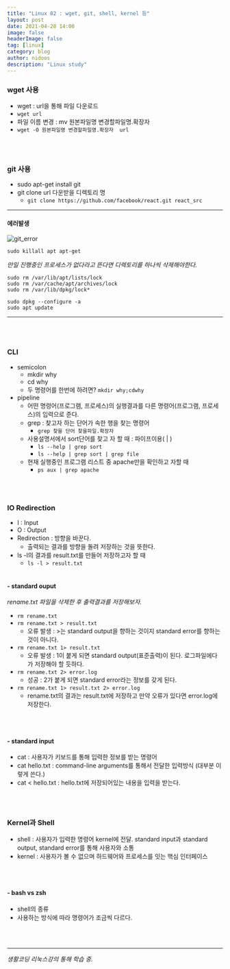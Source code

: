 ```yaml
---
title: "Linux 02 : wget, git, shell, kernel 등"
layout: post
date: 2021-04-28 14:00
image: false
headerImage: false
tag: [linux]
category: blog
author: nidoos
description: "Linux study"
---
```


### wget 사용
- wget : url을 통해 파일 다운로드
- `wget url`
- 파일 이름 변경 : mv 원본파일명 변경할파일명.확장자
- `wget -O 원본파일명 변경할파일명.확장자  url`

<br><br>

### git 사용
- sudo apt-get install git
- git clone url 다운받을 디렉토리 명
  - `git clone https://github.com/facebook/react.git react_src`

---

#### 에러발생
![git_error](https://user-images.githubusercontent.com/71308719/116331275-5ee2e700-a80a-11eb-9456-7fa0dcf3a13c.JPG)

`sudo killall apt apt-get`
<br>

*만일 진행중인 프로세스가 없다라고 뜬다면 디렉토리를 하나씩 삭제해야한다.*

```
sudo rm /var/lib/apt/lists/lock
sudo rm /var/cache/apt/archives/lock
sudo rm /var/lib/dpkg/lock*

sudo dpkg --configure -a
sudo apt update
```

---

<br><br>

### CLI
- semicolon
  - mkdir why
  - cd why
  - 두 명령어를 한번에 하려면? `mkdir why;cdwhy`
- pipeline
  - 어떤 명령어(프로그램, 프로세스)의 실행결과를 다른 명령어(프로그램, 프로세스)의 입력으로 준다.
  - grep : 찾고자 하는 단어가 속한 행을 찾는 명령어
    - `grep 찾을 단어 찾을파일.확장자`
  - 사용설명서에서 sort단어를 찾고 자 할 때 : 파이프이용( | )
    - `ls --help | grep sort`
    - `ls --help | grep sort | grep file`
  - 현재 실행중인 프로그램 리스트 중 apache만을 확인하고 자할 때
    - `ps aux | grep apache`

<br><br>

### IO Redirection
- I : Input
- O : Output
- Redirection : 방향을 바꾼다.
  - 출력되는 결과를 방향을 돌려 저장하는 것을 뜻한다.
- ls -l의 결과를 result.txt를 만들어 저장하고자 할 때 
  - `ls -l > result.txt`
<br><br>

#### - standard ouput

*rename.txt 파일을 삭제한 후 출력결과를 저장해보자.*
- `rm rename.txt`
- `rm rename.txt > result.txt`
  - 오류 발생 : >는 standard output을 향하는 것이지 standard error를 향하는 것이 아니다.
- `rm rename.txt 1> result.txt`
  - 오류 발생 : 1이 붙게 되면 standard output(표준출력)이 된다. 로그파일에다가 저장해야 할 듯하다.
- `rm rename.txt 2> error.log`
  - 성공 : 2가 붙게 되면 standard error라는 정보를 갖게 된다.
- `rm rename.txt 1> result.txt 2> error.log`
  - rename.txt의 결과는 result.txt에 저장하고 만약 오류가 있다면 error.log에 저장한다.

<br><br>

#### - standard input

- cat : 사용자가 키보드를 통해 입력한 정보를 받는 명령어
- cat hello.txt : command-line arguments를 통해서 전달한 입력방식 (대부분 이렇게 쓴다.)
- cat < hello.txt : hello.txt에 저장되어있는 내용을 입력을 받는다.

<br><br>

### Kernel과 Shell
- shell : 사용자가 입력한 명령어 kernel에 전달. standard input과 standard output, standard error를 통해 사용자와 소통
- kernel : 사용자가 볼 수 없으며 하드웨어와 프로세스를 잇는 핵심 인터페이스

<br><br>

#### - bash vs zsh
- shell의 종류
- 사용하는 방식에 따라 명령어가 조금씩 다르다.

<br><br>

---

*생활코딩 리눅스강의 통해 학습 중.*

